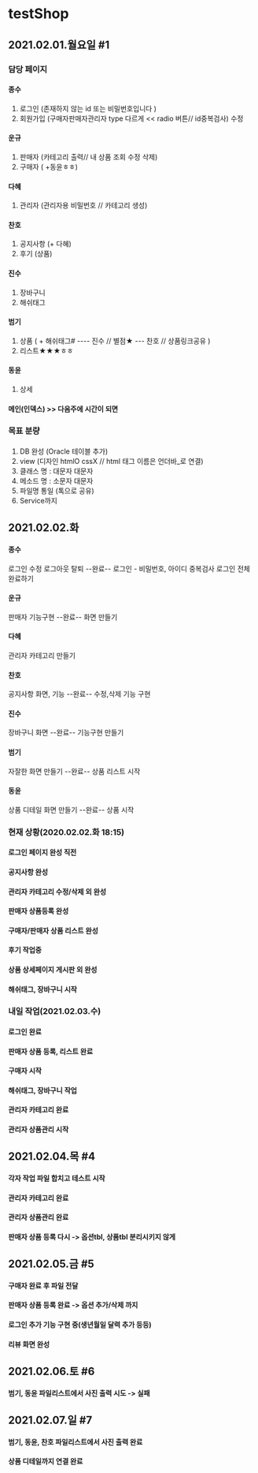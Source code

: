 # testShop 
## 2021.02.01.월요일 #1

### 담당 페이지
#### 종수 
1) 로그인 (존재하지 않는 id 또는 비밀번호입니다 )
2) 회원가입 (구매자판매자관리자 type 다르게 << radio 버튼// id중복검사)
수정

#### 운규
1) 판매자 (카테고리 출력// 내 상품 조회 수정 삭제)
2) 구매자 ( +동윤ㅎㅎ)   

#### 다혜
1) 관리자 (관리자용 비밀번호 // 카테고리 생성)

#### 찬호
1) 공지사항 (+ 다혜)
2) 후기 (상품) 

#### 진수
1) 장바구니
2) 해쉬태그

#### 범기
1) 상품 ( + 해쉬태그# ---- 진수 // 별점★ --- 찬호 // 상품링크공유 )
2) 리스트★★★ㅎㅎ

#### 동윤
1) 상세

#### 메인(인덱스) >> 다음주에 시간이 되면 

### 목표 분량
#### 
1) DB 완성 (Oracle 테이블 추가)
2) view (디자인 htmlO cssX // html 태그 이름은 언더바_로 연결)
3) 클래스 명 : 대문자 대문자
4) 메소드 명 : 소문자 대문자
5) 파일명 통일 (톡으로 공유) 
6) Service까지



## 2021.02.02.화


#### 종수
로그인 
수정
로그아웃
탈퇴
--완료--
로그인 - 비밀번호, 아이디 중복검사
로그인 전체 완료하기

#### 운규
판매자 기능구현 
--완료--
화면 만들기

#### 다혜
관리자 카테고리 만들기

#### 찬호
공지사항 화면, 기능
--완료--
수정,삭제 기능 구현

#### 진수
장바구니 화면 
--완료--
기능구현 만들기

#### 범기
자잘한 화면 만들기 
--완료--
상품 리스트 시작

#### 동윤
상품 디테일 화면 만들기
--완료--
상품 시작

### 현재 상황(2020.02.02.화 18:15)
#### 로그인 페이지 완성 직전
#### 공지사항 완성
#### 관리자 카테고리 수정/삭제 외 완성
#### 판매자 상품등록 완성
#### 구매자/판매자 상품 리스트 완성
#### 후기 작업중
#### 상품 상세페이지 게시판 외 완성
#### 해쉬태그, 장바구니 시작

### 내일 작업(2021.02.03.수)
#### 로그인 완료
#### 판매자 상품 등록, 리스트 완료
#### 구매자 시작
#### 해쉬태그, 장바구니 작업
#### 관리자 카테고리 완료
#### 관리자 상품관리 시작


## 2021.02.04.목 #4
#### 각자 작업 파일 합치고 테스트 시작
#### 관리자 카테고리 완료
#### 관리자 상품관리 완료
#### 판매자 상품 등록 다시 -> 옵션tbl, 상품tbl 분리시키지 않게


## 2021.02.05.금 #5
#### 구매자 완료 후 파일 전달
#### 판매자 상품 등록 완료 -> 옵션 추가/삭제 까지
#### 로그인 추가 기능 구현 중(생년월일 달력 추가 등등)
#### 리뷰 화면 완성


## 2021.02.06.토 #6
#### 범기, 동윤 파일리스트에서 사진 출력 시도 -> 실패

## 2021.02.07.일 #7
#### 범기, 동윤, 찬호 파일리스트에서 사진 출력 완료
#### 상품 디테일까지 연결 완료

